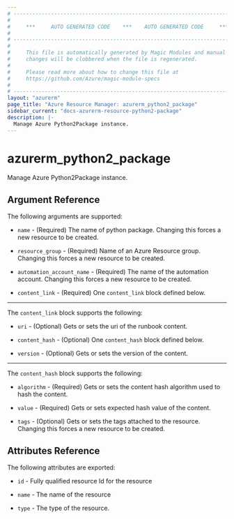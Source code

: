 ```yaml
---
# ----------------------------------------------------------------------------
#
#     ***     AUTO GENERATED CODE    ***    AUTO GENERATED CODE     ***
#
# ----------------------------------------------------------------------------
#
#     This file is automatically generated by Magic Modules and manual
#     changes will be clobbered when the file is regenerated.
#
#     Please read more about how to change this file at
#     https://github.com/Azure/magic-module-specs
#
# ----------------------------------------------------------------------------
layout: "azurerm"
page_title: "Azure Resource Manager: azurerm_python2_package"
sidebar_current: "docs-azurerm-resource-python2-package"
description: |-
  Manage Azure Python2Package instance.
---
```


# azurerm_python2_package

Manage Azure Python2Package instance.


## Argument Reference

The following arguments are supported:

* `name` - (Required) The name of python package. Changing this forces a new resource to be created.

* `resource_group` - (Required) Name of an Azure Resource group. Changing this forces a new resource to be created.

* `automation_account_name` - (Required) The name of the automation account. Changing this forces a new resource to be created.

* `content_link` - (Required) One `content_link` block defined below.

---

The `content_link` block supports the following:

* `uri` - (Optional) Gets or sets the uri of the runbook content.

* `content_hash` - (Optional) One `content_hash` block defined below.

* `version` - (Optional) Gets or sets the version of the content.


---

The `content_hash` block supports the following:

* `algorithm` - (Required) Gets or sets the content hash algorithm used to hash the content.

* `value` - (Required) Gets or sets expected hash value of the content.

* `tags` - (Optional) Gets or sets the tags attached to the resource. Changing this forces a new resource to be created.

## Attributes Reference

The following attributes are exported:

* `id` - Fully qualified resource Id for the resource

* `name` - The name of the resource

* `type` - The type of the resource.
